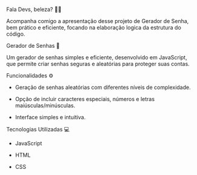 Fala Devs, beleza? ✌🏻️ 

 

Acompanha comigo a apresentação desse projeto de Gerador de Senha, bem prático e eficiente, focando na elaboração logica da estrutura do código.  

 

Gerador de Senhas 🔑  

  

Um gerador de senhas simples e eficiente, desenvolvido em JavaScript, que permite criar senhas seguras e aleatórias para proteger suas contas. 

 

 Funcionalidades ⚙ 

  

- Geração de senhas aleatórias com diferentes níveis de complexidade. 

- Opção de incluir caracteres especiais, números e letras maiúsculas/minúsculas. 

- Interface simples e intuitiva. 

  

 Tecnologias Utilizadas 💻  

  

- JavaScript 

- HTML 

- CSS  

  

 
